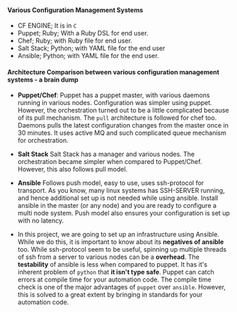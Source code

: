 #### Various Configuration Management Systems
* CF ENGINE; It is in `C`
* Puppet; Ruby; With a Ruby DSL for end user.
* Chef; Ruby; with Ruby file for end user.
* Salt Stack; Python; with YAML file for the end user
* Ansible; Python; with YAML file for the end user.

#### Architecture Comparison between various configuration management systems - a brain dump

* **Puppet/Chef**: Puppet has  a puppet master, with various daemons running in various nodes. Configuration was simpler using puppet. However, the orchestration turned out to be a little complicated because of its pull mechanism. The `pull` architecture is followed for chef too. Daemons pulls the latest configuration changes from the master once in 30 minutes. It uses active MQ and such complicated queue mechanism for orchestration.

* **Salt Stack** Salt Stack has a manager and various nodes. The orchestration became simpler when compared to Puppet/Chef. However, this also follows pull model.


* **Ansible** Follows push model, easy to use, uses ssh-protocol for transport. As you know, many linux systems has SSH-SERVER running, and hence additional set up is not needed while using ansible. Install ansible in the master (or any node) and you are ready to configure a multi node system. Push model also ensures your configuration is set up with no latency.

* In this project, we are going to set up an infrastructure using Ansible. While we do this, it is important to know about its **negatives of ansible** too. While ssh-protocol seem to be useful, spinning up multiple threads of ssh from a server to various nodes can be a **overhead**. The **testability** of ansible is less when compared to puppet. It has it's inherent problem of `python` that **it isn't type safe**. Puppet can catch errors at compile time for your automation code. The compile time check is one of the major advantages of `puppet` over `ansible`. However, this is solved to a great extent by bringing in standards for your automation code.
